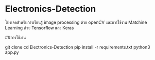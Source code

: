 # Electronics-Detection
โปรเจคสำหรับการเรียนรู้ image processing ด้วย openCV
และการใช้งาน Matchine Learning ด้วย Tensorflow และ Keras

##การใช้งาน

git clone 
cd Electronics-Detection
pip install -r requirements.txt
python3 app.py
